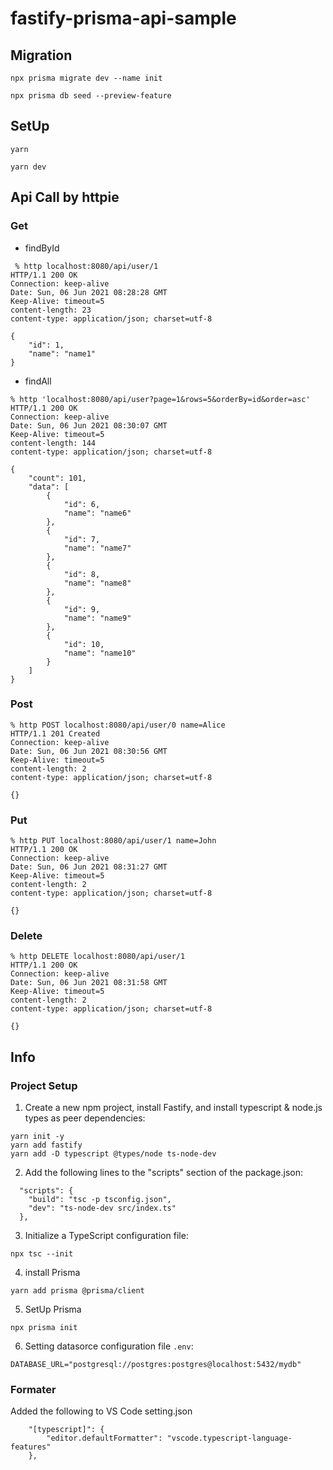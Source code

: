 # fastify-prisma-api-sample

## Migration

```
npx prisma migrate dev --name init
```

```
npx prisma db seed --preview-feature
```

## SetUp

```
yarn
```

```
yarn dev
```

## Api Call by httpie

### Get

* findById

```
 % http localhost:8080/api/user/1
HTTP/1.1 200 OK
Connection: keep-alive
Date: Sun, 06 Jun 2021 08:28:28 GMT
Keep-Alive: timeout=5
content-length: 23
content-type: application/json; charset=utf-8

{
    "id": 1,
    "name": "name1"
}
```

* findAll

```
% http 'localhost:8080/api/user?page=1&rows=5&orderBy=id&order=asc'
HTTP/1.1 200 OK
Connection: keep-alive
Date: Sun, 06 Jun 2021 08:30:07 GMT
Keep-Alive: timeout=5
content-length: 144
content-type: application/json; charset=utf-8

{
    "count": 101,
    "data": [
        {
            "id": 6,
            "name": "name6"
        },
        {
            "id": 7,
            "name": "name7"
        },
        {
            "id": 8,
            "name": "name8"
        },
        {
            "id": 9,
            "name": "name9"
        },
        {
            "id": 10,
            "name": "name10"
        }
    ]
}
```

### Post

```
% http POST localhost:8080/api/user/0 name=Alice
HTTP/1.1 201 Created
Connection: keep-alive
Date: Sun, 06 Jun 2021 08:30:56 GMT
Keep-Alive: timeout=5
content-length: 2
content-type: application/json; charset=utf-8

{}
```

### Put

```
% http PUT localhost:8080/api/user/1 name=John
HTTP/1.1 200 OK
Connection: keep-alive
Date: Sun, 06 Jun 2021 08:31:27 GMT
Keep-Alive: timeout=5
content-length: 2
content-type: application/json; charset=utf-8

{}
```

### Delete

```
% http DELETE localhost:8080/api/user/1
HTTP/1.1 200 OK
Connection: keep-alive
Date: Sun, 06 Jun 2021 08:31:58 GMT
Keep-Alive: timeout=5
content-length: 2
content-type: application/json; charset=utf-8

{}
```

## Info

### Project Setup

1. Create a new npm project, install Fastify, and install typescript & node.js types as peer dependencies:

```
yarn init -y
yarn add fastify
yarn add -D typescript @types/node ts-node-dev
```

2. Add the following lines to the "scripts" section of the package.json:

```
  "scripts": {
    "build": "tsc -p tsconfig.json",
    "dev": "ts-node-dev src/index.ts"
  },
```

3. Initialize a TypeScript configuration file:

```
npx tsc --init
```

4. install Prisma

```
yarn add prisma @prisma/client
```

5. SetUp Prisma

```
npx prisma init
```

6. Setting datasorce configuration file `.env`:

```
DATABASE_URL="postgresql://postgres:postgres@localhost:5432/mydb"
```

### Formater

Added the following to VS Code setting.json

```
    "[typescript]": {
        "editor.defaultFormatter": "vscode.typescript-language-features"
    },
```